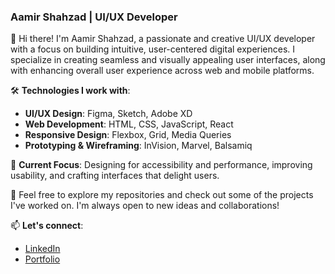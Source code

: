 
### Aamir Shahzad | UI/UX Developer

👋 Hi there! I'm Aamir Shahzad, a passionate and creative UI/UX developer with a focus on building intuitive, user-centered digital experiences. I specialize in creating seamless and visually appealing user interfaces, along with enhancing overall user experience across web and mobile platforms.

🛠️ **Technologies I work with**:

* **UI/UX Design**: Figma, Sketch, Adobe XD
* **Web Development**: HTML, CSS, JavaScript, React
* **Responsive Design**: Flexbox, Grid, Media Queries
* **Prototyping & Wireframing**: InVision, Marvel, Balsamiq

🌱 **Current Focus**: Designing for accessibility and performance, improving usability, and crafting interfaces that delight users.

🔗 Feel free to explore my repositories and check out some of the projects I've worked on. I'm always open to new ideas and collaborations!

📫 **Let's connect**:

* [LinkedIn](your-linkedin-url)
* [Portfolio](your-portfolio-url)

